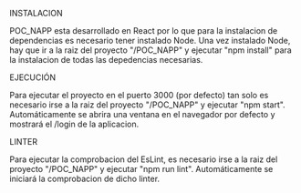 INSTALACION

POC_NAPP esta desarrollado en React por lo que para la instalacion de dependencias es necesario tener instalado Node.
Una vez instalado Node, hay que ir a la raiz del proyecto "/POC_NAPP" y ejecutar "npm install" para la instalacion de todas las depedencias necesarias.

EJECUCIÓN

Para ejecutar el proyecto en el puerto 3000 (por defecto) tan solo es necesario irse a la raiz del proyecto "/POC_NAPP" y ejecutar "npm start". Automáticamente se abrira una ventana en el navegador por defecto y mostrará el /login de la aplicacion.

LINTER

Para ejecutar la comprobacion del EsLint, es necesario irse a la raiz del proyecto "/POC_NAPP" y ejecutar "npm run lint". Automáticamente se iniciará la comprobacion de dicho linter.